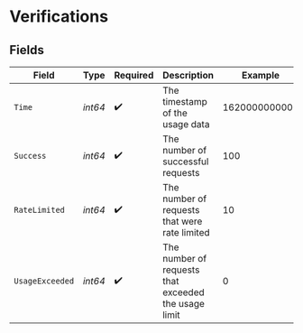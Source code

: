 # Verifications


## Fields

| Field                                                | Type                                                 | Required                                             | Description                                          | Example                                              |
| ---------------------------------------------------- | ---------------------------------------------------- | ---------------------------------------------------- | ---------------------------------------------------- | ---------------------------------------------------- |
| `Time`                                               | *int64*                                              | :heavy_check_mark:                                   | The timestamp of the usage data                      | 1620000000000                                        |
| `Success`                                            | *int64*                                              | :heavy_check_mark:                                   | The number of successful requests                    | 100                                                  |
| `RateLimited`                                        | *int64*                                              | :heavy_check_mark:                                   | The number of requests that were rate limited        | 10                                                   |
| `UsageExceeded`                                      | *int64*                                              | :heavy_check_mark:                                   | The number of requests that exceeded the usage limit | 0                                                    |